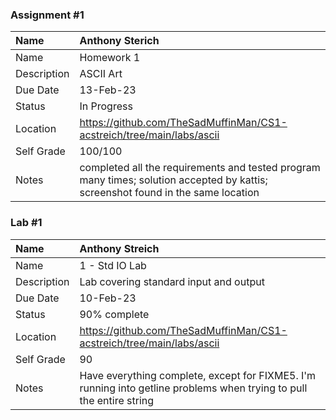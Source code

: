 ### Assignment #1

| Name | Anthony Sterich |
| :--- | :--- |
| Name | Homework 1 |
| Description | ASCII Art |
| Due Date | 13-Feb-23 |
| Status | In Progress |
| Location | https://github.com/TheSadMuffinMan/CS1-acstreich/tree/main/labs/ascii |
| Self Grade | 100/100 |
| Notes | completed all the requirements and tested program many times; solution accepted by kattis; screenshot found in the same location |

### Lab #1

| Name | Anthony Streich |
| :--- | :--- |
| Name | 1 - Std IO Lab |
| Description | Lab covering standard input and output |
| Due Date | 10-Feb-23 |
| Status | 90% complete |
| Location | https://github.com/TheSadMuffinMan/CS1-acstreich/tree/main/labs/ascii |
| Self Grade | 90 |
| Notes | Have everything complete, except for FIXME5. I'm running into getline problems when trying to pull the entire string |
